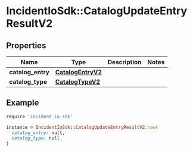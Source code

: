# IncidentIoSdk::CatalogUpdateEntryResultV2

## Properties

| Name | Type | Description | Notes |
| ---- | ---- | ----------- | ----- |
| **catalog_entry** | [**CatalogEntryV2**](CatalogEntryV2.md) |  |  |
| **catalog_type** | [**CatalogTypeV2**](CatalogTypeV2.md) |  |  |

## Example

```ruby
require 'incident_io_sdk'

instance = IncidentIoSdk::CatalogUpdateEntryResultV2.new(
  catalog_entry: null,
  catalog_type: null
)
```

